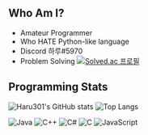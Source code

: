 ## Who Am I?
- Amateur Programmer
- Who HATE Python-like language
- Discord 하루#5970
- Problem Solving [![Solved.ac
프로필](http://mazassumnida.wtf/api/mini/generate_badge?boj=haruww)](https://solved.ac/haruww)

## Programming Stats

![Haru301's GitHub stats](https://github-readme-stats.vercel.app/api?username=haruww&count_private=true&show_icons=true)
![Top Langs](https://github-readme-stats.vercel.app/api/top-langs/?username=haruww&layout=compact)

![Java](https://img.shields.io/badge/java-%23ED8B00.svg?style=for-the-badge&logo=java&logoColor=white)
![C++](https://img.shields.io/badge/c++-%2300599C.svg?style=for-the-badge&logo=c%2B%2B&logoColor=white)
![C#](https://img.shields.io/badge/c%23-%23239120.svg?style=for-the-badge&logo=c-sharp&logoColor=white)
![C](https://img.shields.io/badge/c-%2300599C.svg?style=for-the-badge&logo=c&logoColor=white)
![JavaScript](https://img.shields.io/badge/javascript-%23323330.svg?style=for-the-badge&logo=javascript&logoColor=%23F7DF1E)
